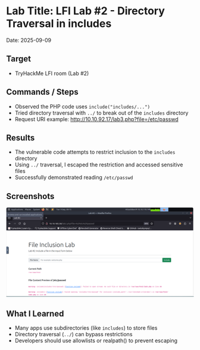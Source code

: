 ﻿# Lab Title: LFI Lab #2 - Directory Traversal in includes
Date: 2025-09-09

## Target
- TryHackMe LFI room (Lab #2)

## Commands / Steps 
- Observed the PHP code uses `include("includes/...")`
- Tried directory traversal with `../` to break out of the `includes` directory
- Request URI example:
http://10.10.92.17/lab3.php?file=/etc/passwd

## Results
- The vulnerable code attempts to restrict inclusion to the `includes` directory
- Using `../` traversal, I escaped the restriction and accessed sensitive files
- Successfully demonstrated reading `/etc/passwd`

## Screenshots
![Lab2 Exploit Output](../Screenshots/2025-09-09-lfi-lab2-lab.png)

## What I Learned
- Many apps use subdirectories (like `includes`) to store files
- Directory traversal (`../`) can bypass restrictions
- Developers should use allowlists or realpath() to prevent escaping
